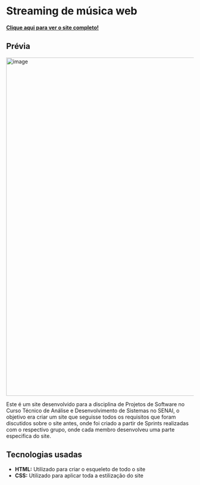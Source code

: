 # Streaming de música web

**[Clique aqui para ver o site completo!](https://jaogui08.github.io/streaming_shadow_waves)**

## Prévia

<img width="1908" height="906" alt="image" src="https://github.com/user-attachments/assets/e498f91b-54f4-4949-90a0-18b3daf3a4e2" />

Este é um site desenvolvido para a disciplina de Projetos de Software no Curso Técnico de Análise e Desenvolvimento de Sistemas no SENAI, o objetivo
era criar um site que seguisse todos os requisitos que foram discutidos sobre o site antes, onde foi criado a partir de Sprints realizadas com o
respectivo grupo, onde cada membro desenvolveu uma parte especifica do site.

## Tecnologias usadas
* **HTML:** Utilizado para criar o esqueleto de todo o site
* **CSS:** Utilizado para aplicar toda a estilização do site
